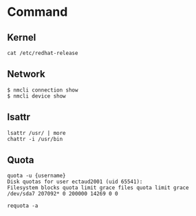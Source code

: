 # Command

## Kernel

```
cat /etc/redhat-release
```

## Network

```
$ nmcli connection show
$ nmcli device show 
```

## lsattr

```
lsattr /usr/ | more
chattr -i /usr/bin
```

## Quota

```
quota -u {username}
Disk quotas for user ectaud2001 (uid 65541):
Filesystem blocks quota limit grace files quota limit grace
/dev/sda7 207092* 0 200000 14269 0 0
```

```
requota -a
```
